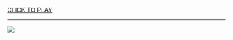 
<a href="https://premium76.site?title=car_crash_unblocked_games&ref=13M">CLICK TO PLAY</a></h3>
<hr>

<a href="https://premium76.site?title=car_crash_unblocked_games&ref=13M"><img src="https://clearcache.store/games.png"></a>


